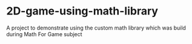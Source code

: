 # 2D-game-using-math-library
A project to demonstrate using the custom math library which was build during Math For Game subject
